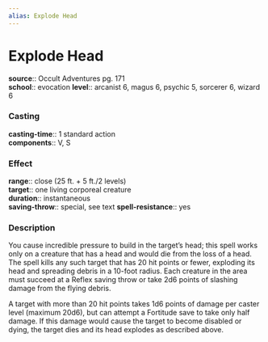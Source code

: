 ```yaml
---
alias: Explode Head
---
```


# Explode Head 

**source**:: Occult Adventures pg. 171  
**school**:: evocation
**level**:: arcanist 6, magus 6, psychic 5, sorcerer 6, wizard 6

### Casting 

**casting-time**:: 1 standard action  
**components**:: V, S

### Effect 

**range**:: close (25 ft. + 5 ft./2 levels)  
**target**:: one living corporeal creature  
**duration**:: instantaneous  
**saving-throw**:: special, see text
**spell-resistance**:: yes

### Description 

You cause incredible pressure to build in the target’s head; this spell works only on a creature that has a head and would die from the loss of a head. The spell kills any such target that has 20 hit points or fewer, exploding its head and spreading debris in a 10-foot radius. Each creature in the area must succeed at a Reflex saving throw or take 2d6 points of slashing damage from the flying debris.  
  
A target with more than 20 hit points takes 1d6 points of damage per caster level (maximum 20d6), but can attempt a Fortitude save to take only half damage. If this damage would cause the target to become disabled or dying, the target dies and its head explodes as described above.

